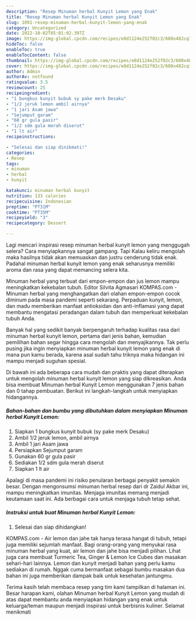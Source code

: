 ```yaml
---
description: "Resep Minuman herbal Kunyit Lemon yang Enak"
title: "Resep Minuman herbal Kunyit Lemon yang Enak"
slug: 1091-resep-minuman-herbal-kunyit-lemon-yang-enak
category: Uncategorized
date: 2022-10-02T05:01:02.397Z
image: https://img-global.cpcdn.com/recipes/e8d1124e252f02c3/680x482cq70/minuman-herbal-kunyit-lemon-foto-resep-utama.jpg
hideToc: false
enableToc: true
enableTocContent: false
thumbnail: https://img-global.cpcdn.com/recipes/e8d1124e252f02c3/680x482cq70/minuman-herbal-kunyit-lemon-foto-resep-utama.jpg
cover: https://img-global.cpcdn.com/recipes/e8d1124e252f02c3/680x482cq70/minuman-herbal-kunyit-lemon-foto-resep-utama.jpg
author: Admin
authorAv: notfound
ratingvalue: 3.5
reviewcount: 25
recipeingredient:
- "1 bungkus kunyit bubuk sy pake merk Desaku"
- "1/2 jeruk lemon ambil airnya"
- "1 jari Asam jawa"
- "Sejumput garam"
- "60 gr gula pasir"
- "1/2 sdm gula merah diserut"
- "1 lt air"
recipeinstructions:

- "Selesai dan siap dinikmati!"
categories:
- Resep
tags:
- minuman
- herbal
- kunyit

katakunci: minuman herbal kunyit 
nutrition: 133 calories
recipecuisine: Indonesian
preptime: "PT31M"
cooktime: "PT35M"
recipeyield: "3"
recipecategory: Dessert

---
```



Lagi mencari inspirasi resep minuman herbal kunyit lemon yang menggugah selera? Cara menyiapkannya sangat gampang. Tapi Kalau keliru mengolah maka hasilnya tidak akan memuaskan dan justru cenderung tidak enak. Padahal minuman herbal kunyit lemon yang enak seharusnya memiliki aroma dan rasa yang dapat memancing selera kita.


Minuman herbal yang terbuat dari empon-empon dan jus lemon mampu meningkatkan kekebalan tubuh. Editor Silvita Agmasari KOMPAS.com - Minuman herbal yang menghangatkan dari olahan empon-empon cocok diminum pada masa pandemi seperti sekarang. Perpaduan kunyit, lemon, dan madu memberikan manfaat antioksidan dan anti-inflamasi yang dapat membantu mengatasi peradangan dalam tubuh dan memperkuat kekebalan tubuh Anda.

Banyak hal yang sedikit banyak berpengaruh terhadap kualitas rasa dari minuman herbal kunyit lemon, pertama dari jenis bahan, kemudian pemilihan bahan segar hingga cara mengolah dan menyajikannya. Tak perlu pusing jika ingin menyiapkan minuman herbal kunyit lemon yang enak di mana pun kamu berada, karena asal sudah tahu triknya maka hidangan ini mampu menjadi suguhan spesial.


Di bawah ini ada beberapa cara mudah dan praktis yang dapat diterapkan untuk mengolah minuman herbal kunyit lemon yang siap dikreasikan. Anda bisa membuat Minuman herbal Kunyit Lemon menggunakan 7 jenis bahan dan 0 tahap pembuatan. Berikut ini langkah-langkah untuk menyiapkan hidangannya.

<!--inarticleads1-->

##### Bahan-bahan dan bumbu yang dibutuhkan dalam menyiapkan Minuman herbal Kunyit Lemon:

1. Siapkan 1 bungkus kunyit bubuk (sy pake merk Desaku)
1. Ambil 1/2 jeruk lemon, ambil airnya
1. Ambil 1 jari Asam jawa
1. Persiapkan Sejumput garam
1. Gunakan 60 gr gula pasir
1. Sediakan 1/2 sdm gula merah diserut
1. Siapkan 1 lt air


Apalagi di masa pandemi ini risiko penularan berbagai penyakit semakin besar. Dengan mengonsumsi minuman herbal resep dari dr Zaidul Akbar ini, mampu meningkatkan imunitas. Menjaga imunitas memang menjadi keutamaan saat ini. Ada berbagai cara untuk menjaga tubuh tetap sehat. 

<!--inarticleads2-->

##### Instruksi untuk buat Minuman herbal Kunyit Lemon:


1. Selesai dan siap dihidangkan!

KOMPAS.com - Air lemon dan jahe tak hanya terasa hangat di tubuh, tetapi juga memiliki sejumlah manfaat. Bagi orang-orang yang menyukai rasa minuman herbal yang kuat, air lemon dan jahe bisa menjadi pilihan. Lihat juga cara membuat Turmeric Tea, Ginger &amp; Lemon Ice Cubes dan masakan sehari-hari lainnya. Lemon dan kunyit menjadi bahan yang perlu kamu sediakan di rumah. Nggak cuma bermanfaat sebagai bumbu masakan dua bahan ini juga memberikan dampak baik untuk kesehatan jantungmu. 

Terima kasih telah membaca resep yang tim kami tampilkan di halaman ini. Besar harapan kami, olahan Minuman herbal Kunyit Lemon yang mudah di atas dapat membantu anda menyiapkan hidangan yang enak untuk keluarga/teman maupun menjadi inspirasi untuk berbisnis kuliner. Selamat menikmati

